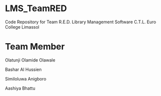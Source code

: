 LMS_TeamRED
===========
Code Repository for Team R.E.D. Library Management Software
C.T.L. Euro College Limassol

Team Member
=============

Olatunji Olamide Olawale

Bashar Al Hussien

Similoluwa Anigboro

Aashiya Bhattu
